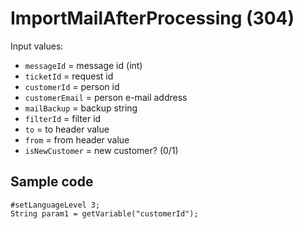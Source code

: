# ImportMailAfterProcessing (304)

Input values:

* `messageId` = message id (int)
* `ticketId` = request id
* `customerId` = person id
* `customerEmail` = person e-mail address
* `mailBackup` = backup string
* `filterId` = filter id
* `to` = to header value
* `from` = from header value
* `isNewCustomer` = new customer? (0/1)


## Sample code

```crmscript
#setLanguageLevel 3;
String param1 = getVariable("customerId");
```
